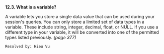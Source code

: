 **12.3. What is a variable?**

A variable lets you store a single data value that can be used during your
session's queries. You can only store a limited set of data types in a variable.
These include string, integer, decimal, float, or NULL. If you use a different
type in your variable, it will be converted into one of the permitted types
listed previously. *(page 377)*

`Resolved by: Hieu Vu`
